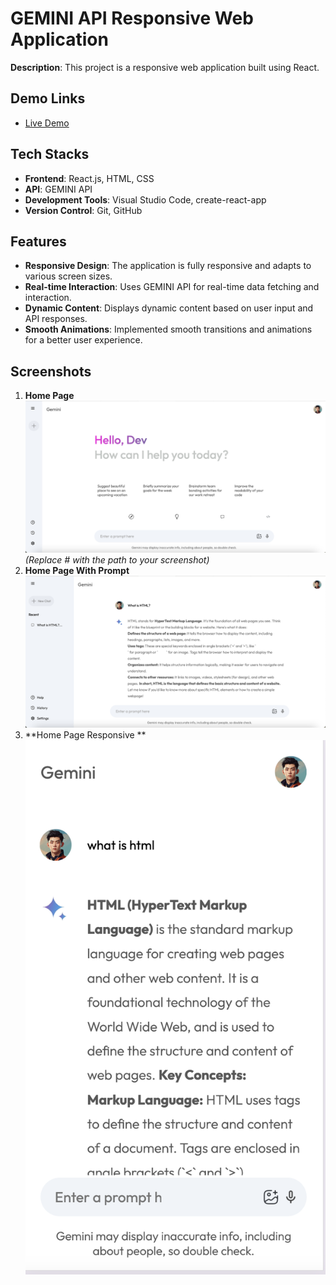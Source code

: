# GEMINI API Responsive Web Application
**Description**: This project is a responsive web application built using React.

## Demo Links
- [Live Demo](https://sonali-gemini-api-project.netlify.app/)

## Tech Stacks
- **Frontend**: React.js, HTML, CSS
- **API**: GEMINI API
- **Development Tools**: Visual Studio Code, create-react-app
- **Version Control**: Git, GitHub

## Features
- **Responsive Design**: The application is fully responsive and adapts to various screen sizes.
- **Real-time Interaction**: Uses GEMINI API for real-time data fetching and interaction.
- **Dynamic Content**: Displays dynamic content based on user input and API responses.
- **Smooth Animations**: Implemented smooth transitions and animations for a better user experience.


## Screenshots
1. **Home Page**
   ![Home Page Screenshot](src/assets/screenshots/Desktop.png) *(Replace # with the path to your screenshot)*
2. **Home Page With Prompt**
   ![Home Page Prompt](src/assets/screenshots/Desktop_Prompt.png)
2. **Home Page Responsive **
   ![Home Page Responsive ](src/assets/screenshots/Responsive.png) 





